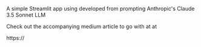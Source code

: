 A simple Streamlit app using developed from prompting Anthropic's Claude 3.5 Sonnet LLM

Check out the accompanying medium article to go with at at

https://

